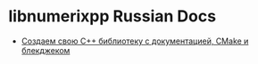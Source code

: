 # libnumerixpp Russian Docs

 + [Создаем свою C++ библиотеку с документацией, CMake и блекджеком](./article.md)

